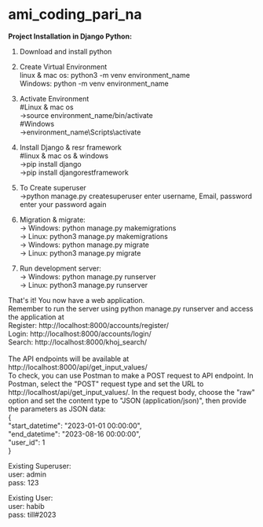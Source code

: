 # ami_coding_pari_na

<b>Project Installation in Django Python:</b>

1. Download and install python 

2. Create Virtual Environment<br />
linux & mac os: python3 -m venv environment_name<br />
Windows: python -m venv environment_name
  
3. Activate Environment<br />
  #Linux & mac os<br />
  ->source environment_name/bin/activate<br />
  #Windows<br />
  ->environment_name\Scripts\activate
  
4. Install Django & resr framework<br />
 #linux & mac os & windows<br />
 ->pip install django<br />
 ->pip install djangorestframework<br />
 
5. To Create superuser <br />
->python manage.py createsuperuser
	enter username, Email, password
	enter your password again
  
6. Migration & migrate:<br />
-> Windows: python manage.py makemigrations<br />
-> Linux: python3 manage.py makemigrations<br />
-> Windows: python manage.py migrate<br />
-> Linux: python3 manage.py migrate

7. Run development server: <br />
-> Windows: python manage.py runserver<br />
-> Linux: python3 manage.py runserver

That's it! You now have a web application. <br />
Remember to run the server using python manage.py runserver and access the application at <br> 
Register: http://localhost:8000/accounts/register/ <br />
Login: http://localhost:8000/accounts/login/ <br />
Search: http://localhost:8000/khoj_search/ <br /><br>
The API endpoints will be available at http://localhost:8000/api/get_input_values/ <br>
To check, you can use Postman to make a POST request to API endpoint. 
In Postman, select the "POST" request type and set the URL to http://localhost/api/get_input_values/. 
In the request body, choose the "raw" option and set the content type to "JSON (application/json)",
then provide the parameters as JSON data: <br>
{ <br>
  "start_datetime": "2023-01-01 00:00:00", <br>
  "end_datetime": "2023-08-16 00:00:00", <br>
  "user_id": 1 <br>
} <br>

Existing Superuser: <br>
user: admin <br>
pass: 123 <br>

Existing User: <br>
user: habib <br>
pass: till#2023
